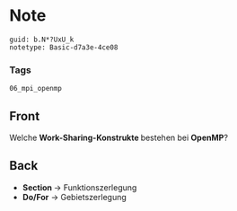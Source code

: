# Note
```
guid: b.N*?UxU_k
notetype: Basic-d7a3e-4ce08
```

### Tags
```
06_mpi_openmp
```

## Front
Welche <b>Work-Sharing-Konstrukte </b>bestehen bei <b>OpenMP</b>?

## Back
<div><div><ul><li><b>Section </b>→ Funktionszerlegung</li>
<li><b>Do/For</b> → Gebietszerlegung</li></ul></div></div>
